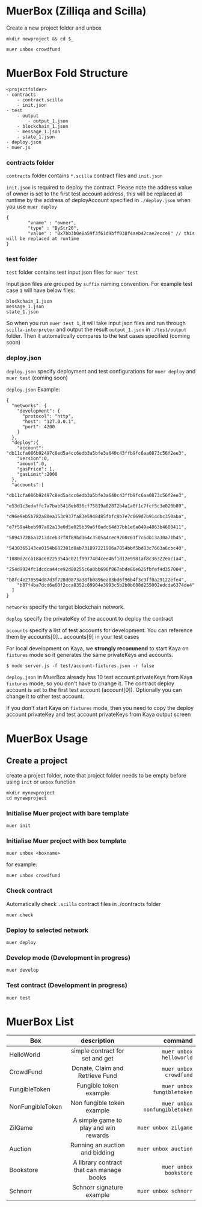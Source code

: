 # MuerBox (Zilliqa and Scilla)

Create a new project folder and unbox

```
mkdir newproject && cd $_

muer unbox crowdfund
```

# MuerBox Fold Structure

```
<projectfolder>
- contracts
	- contract.scilla
	- init.json
- test
	- output
 		- output_1.json
	- blockchain_1.json
	- message_1.json
	- state_1.json
- deploy.json
- muer.js

```

### contracts folder
`contracts` folder contains `*.scilla` contract files and `init.json`

`init.json` is required to deploy the contract. Please note the address value of owner is set to the first test account address, this will be replaced at runtime by the address of deployAccount specified in `./deploy.json` when you use `muer deploy`

```
{
        "vname" : "owner",
        "type" : "ByStr20", 
        "value" : "0x7bb3b0e8a59f3f61d9bff038f4aeb42cae2ecce8" // this will be replaced at runtime
}  
```
### test folder

`test` folder contains test input json files for `muer test`

Input json files are grouped by `suffix` naming convention. 
For example test case `1` will have below files:

```
blockchain_1.json
message_1.json
state_1.json
```

So when you run `muer test 1`, it will take input json files and run through `scilla-interpreter` and output the result `output_1.json` in `./test/output` folder. Then it automatically compares to the test cases specified (coming soon)

### deploy.json

`deploy.json` specify deployment and test configurations for `muer deploy` and `muer test` (coming soon)

`deploy.json` Example:

```
{
  "networks": {
    "development": {
      "protocol": "http",
      "host": "127.0.0.1",
      "port": 4200
    }
  },
  "deploy":{
  	"account": "db11cfa086b92497c8ed5a4cc6edb3a5bfe3a640c43ffb9fc6aa0873c56f2ee3",
  	"version":0,
  	"amount":0,
  	"gasPrice": 1,
  	"gasLimit":2000
  },
  "accounts":[
  	"db11cfa086b92497c8ed5a4cc6edb3a5bfe3a640c43ffb9fc6aa0873c56f2ee3",
  	"e53d1c3edaffc7a7bab5418eb836cf75819a82872b4a1a0f1c7fcf5c3e020b89",
  	"d96e9eb5b782a80ea153c937fa83e5948485fbfc8b7e7c069d7b914dbc350aba",
  	"e7f59a4beb997a02a13e0d5e025b39a6f0adc64d37bb1e6a849a4863b4680411",
  	"589417286a3213dceb37f8f89bd164c3505a4cec9200c61f7c6db13a30a71b45",
  	"5430365143ce0154b682301d0ab731897221906a7054bbf5bd83c7663a6cbc40",
  	"1080d2cca18ace8225354ac021f9977404cee46f1d12e9981af8c36322eac1a4",
  	"254d9924fc1dcdca44ce92d80255c6a0bb690f867abde80e626fbfef4d357004",
  	"b8fc4e270594d87d3f728d0873a38fb0896ea83bd6f96b4f3c9ff0a29122efe4",
  	"b87f4ba7dcd6e60f2cca8352c89904e3993c5b2b0b608d255002edcda6374de4"
  ]
}
```

`networks` specify the target blockchain network.

`deploy` specify the privateKey of the account to deploy the contract

`accounts` specify a list of test accounts for development. You can reference them by accounts[0]... accounts[9] in your test cases

For local development on Kaya, we **strongly recommend** to start Kaya on `fixtures` mode so it generates the same privateKeys and accounts.

```
$ node server.js -f test/account-fixtures.json -r false
```

`deploy.json` in MuerBox already has 10 test account privateKeys from Kaya `fixtures` mode, so you don't have to change it. The contract deploy account is set to the first test account (account[0]). Optionally you can change it to other test account.

If you don't start Kaya on `fixtures` mode, then you need to copy the deploy account privateKey and test account privateKeys from Kaya output screen

# MuerBox Usage

## Create a project

create a project folder, note that project folder needs to be empty before using `init` or `unbox` function

```
mkdir mynewproject
cd mynewproject
```

### Initialise Muer project with bare template
```
muer init
```


### Initialise Muer project with box template 

```
muer unbox <boxname>
```

for example:
```
muer unbox crowdfund
```

### Check contract 

Automatically check `.scilla` contract files in ./contracts folder

```
muer check
```

### Deploy to selected network
```
muer deploy
```

### Develop mode (Development in progress)
```
muer develop
```

### Test contract (Development in progress)
```
muer test
```

# MuerBox List



| Box        | description           | command  |
| ------------- |:-------------:| -----:|
| HelloWorld      | simple contract for set and get | `muer unbox helloworld` |
| CrowdFund      | Donate, Claim and Retrieve Fund | `muer unbox crowdfund` |
| FungibleToken      | Fungible token example | `muer unbox fungibletoken` |
| NonFungibleToken      | Non fungible token example | `muer unbox nonfungibletoken` |
| ZilGame      | A simple game to play and win rewards | `muer unbox zilgame` |
| Auction      | Running an auction and bidding | `muer unbox auction` |
| Bookstore      | A library contract that can manage books | `muer unbox bookstore` |
| Schnorr      | Schnorr signature example | `muer unbox schnorr` |








